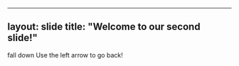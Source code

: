  ---
layout: slide
title: "Welcome to our second slide!"
---
fall down 
Use the left arrow to go back!
